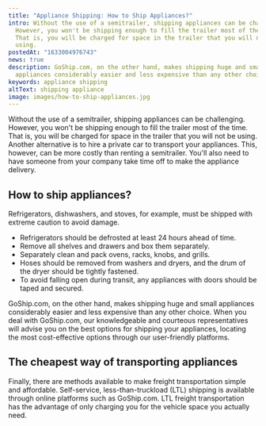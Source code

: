 ```yaml
---
title: "Appliance Shipping: How to Ship Appliances?"
intro: Without the use of a semitrailer, shipping appliances can be challenging.
  However, you won't be shipping enough to fill the trailer most of the time.
  That is, you will be charged for space in the trailer that you will not be
  using.
postedAt: "1633004976743"
news: true
description: GoShip.com, on the other hand, makes shipping huge and small
  appliances considerably easier and less expensive than any other choice.
keywords: appliance shipping
altText: shipping appliance
image: images/how-to-ship-appliances.jpg
---
```

<!--StartFragment-->

Without the use of a semitrailer, shipping appliances can be challenging. However, you won't be shipping enough to fill the trailer most of the time. That is, you will be charged for space in the trailer that you will not be using. Another alternative is to hire a private car to transport your appliances. This, however, can be more costly than renting a semitrailer. You'll also need to have someone from your company take time off to make the appliance delivery.

## How to ship appliances?

Refrigerators, dishwashers, and stoves, for example, must be shipped with extreme caution to avoid damage.

* Refrigerators should be defrosted at least 24 hours ahead of time.
* Remove all shelves and drawers and box them separately.
* Separately clean and pack ovens, racks, knobs, and grills.
* Hoses should be removed from washers and dryers, and the drum of the dryer should be tightly fastened.
* To avoid falling open during transit, any appliances with doors should be taped and secured.

GoShip.com, on the other hand, makes shipping huge and small appliances considerably easier and less expensive than any other choice. When you deal with GoShip.com, our knowledgeable and courteous representatives will advise you on the best options for shipping your appliances, locating the most cost-effective options through our user-friendly platforms.

## The cheapest way of transporting appliances

Finally, there are methods available to make freight transportation simple and affordable. Self-service, less-than-truckload (LTL) shipping is available through online platforms such as GoShip.com. LTL freight transportation has the advantage of only charging you for the vehicle space you actually need.

<!--EndFragment-->